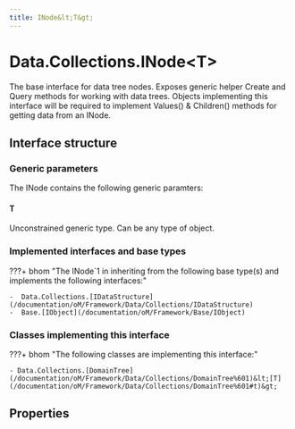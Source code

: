 ```yaml
---
title: INode&lt;T&gt;
---
```


# Data.Collections.INode&lt;T&gt;

The base interface for data tree nodes. Exposes generic helper Create and Query methods for working with data trees. Objects implementing this interface will be required to implement Values() &amp; Children() methods for getting data from an INode.

## Interface structure

### Generic parameters

The INode contains the following generic paramters:

#### T

Unconstrained generic type. Can be any type of object.

### Implemented interfaces and base types

???+ bhom "The INode`1 in inheriting from the following base type(s) and implements the following interfaces:"

    -  Data.Collections.[IDataStructure](/documentation/oM/Framework/Data/Collections/IDataStructure)
    -  Base.[IObject](/documentation/oM/Framework/Base/IObject)


### Classes implementing this interface

???+ bhom "The following classes are implementing this interface:"

    - Data.Collections.[DomainTree](/documentation/oM/Framework/Data/Collections/DomainTree%601)&lt;[T](/documentation/oM/Framework/Data/Collections/DomainTree%601#t)&gt;


## Properties

